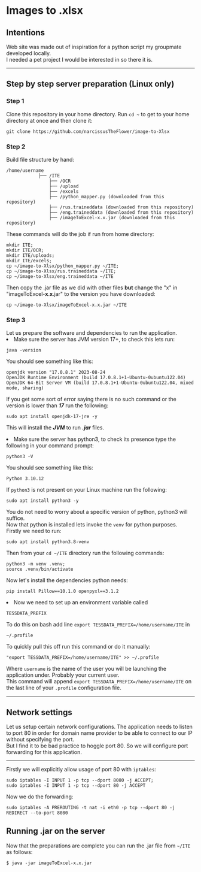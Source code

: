 <h1>Images to .xlsx</h1> 
<h2>Intentions</h2>
Web site was made out of inspiration for a python script my groupmate developed locally.<br>
I needed a pet project I would be interested in so there it is.
<hr>
<h2>Step by step server preparation (Linux only)</h2>
<h3>Step 1</h3>

Clone this repository in your home directory. Run `cd ~` to get to your home directory at once and then clone it:

```
git clone https://github.com/narcissusTheFlower/image-to-Xlsx
```

<h3>Step 2</h3>
Build file structure by hand:<br>

```
/home/username
            ├── /ITE
                ├── /OCR 
                ├── /upload 
                ├── /excels 
                ├── /python_mapper.py (downloaded from this repository)
                ├── /rus.traineddata (downloaded from this repository)
                ├── /eng.traineddata (downloaded from this repository)
                ├── /imageToExcel-x.x.jar (downloaded from this repository)  
```

These commands will do the job if run from home directory:

```
mkdir ITE;
mkdir ITE/OCR;
mkdir ITE/uploads;
mkdir ITE/excels;
cp ~/image-to-Xlsx/python_mapper.py ~/ITE;
cp ~/image-to-Xlsx/rus.traineddata ~/ITE;
cp ~/image-to-Xlsx/eng.traineddata ~/ITE
```

Then copy the .jar file as we did with other files **but** change the "x" in "imageToExcel-**x**.**x**.jar" to the
version you
have downloaded:

```
cp ~/image-to-Xlsx/imageToExcel-x.x.jar ~/ITE
```

<h3>Step 3</h3>
Let us prepare the software and dependencies to run the application.
<li>Make sure the server has JVM version 17+, to check this lets run:

```
java -version
```

You should see something like this:

```
openjdk version "17.0.8.1" 2023-08-24
OpenJDK Runtime Environment (build 17.0.8.1+1-Ubuntu-0ubuntu122.04)
OpenJDK 64-Bit Server VM (build 17.0.8.1+1-Ubuntu-0ubuntu122.04, mixed mode, sharing)
```

If you get some sort of error saying there is no such command or the version is lower than **_17_** run the following:

```
sudo apt install openjdk-17-jre -y
```

This will install the **_JVM_** to run _**.jar**_ files.
<li>Make sure the server has python3, to check its presence type the following in your command prompt: 

```
python3 -V
```

You should see something like this:

```
Python 3.10.12
```

If `python3` is not present on your Linux machine run the following:

```
sudo apt install python3 -y
```

You do not need to worry about a specific version of python, python3 will suffice.<br>
Now that python is installed lets invoke the `venv` for python purposes. <br>
Firstly we need to run:<br>

```
sudo apt install python3.8-venv
```

Then from your `cd ~/ITE` directory run the following commands:

```
python3 -m venv .venv;
source .venv/bin/activate
```

Now let's install the dependencies python needs:

```
pip install Pillow==10.1.0 openpyxl==3.1.2
```

<li>Now we need to set up an environment variable called <br>

```
TESSDATA_PREFIX   
```

To do this on bash add line  `export TESSDATA_PREFIX=/home/username/ITE` in

```
~/.profile
```

To quickly pull this off run this command or do it manually:

```
"export TESSDATA_PREFIX=/home/username/ITE" >> ~/.profile
```

Where `username` is the name of the user you will be launching the application under. Probably your current user.<br>
This command will append `export TESSDATA_PREFIX=/home/username/ITE` on the last line of your `.profile` configuration
file.
</li>

<hr>
<h2>Network settings</h2>
Let us setup certain network configurations. 
The application needs to listen to port 80 in order for domain name provider to be able to connect to our IP without specifying the port.<br>
But I find it to be bad practice to hoggle port 80. So we will configure port forwarding for this application. <br>
<hr>

Firstly we will explicitly allow usage of port 80 with `iptables`:

```
sudo iptables -I INPUT 1 -p tcp --dport 8080 -j ACCEPT;
sudo iptables -I INPUT 1 -p tcp --dport 80 -j ACCEPT
```

Now we do the forwarding:

```
sudo iptables -A PREROUTING -t nat -i eth0 -p tcp --dport 80 -j REDIRECT --to-port 8080
```
<h2>Running .jar on the server</h2>

Now that the preparations are complete you can run the .jar file from `~/ITE` as follows:

```
$ java -jar imageToExcel-x.x.jar 
```





